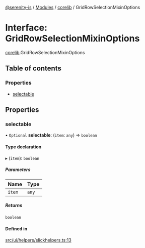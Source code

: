 [@serenity-is](../README.md) / [Modules](../modules.md) / [corelib](../modules/corelib.md) / GridRowSelectionMixinOptions

# Interface: GridRowSelectionMixinOptions

[corelib](../modules/corelib.md).GridRowSelectionMixinOptions

## Table of contents

### Properties

- [selectable](corelib.GridRowSelectionMixinOptions.md#selectable)

## Properties

### selectable

• `Optional` **selectable**: (`item`: `any`) => `boolean`

#### Type declaration

▸ (`item`): `boolean`

##### Parameters

| Name | Type |
| :------ | :------ |
| `item` | `any` |

##### Returns

`boolean`

#### Defined in

[src/ui/helpers/slickhelpers.ts:13](https://github.com/serenity-is/serenity/blob/master/packages/corelib/src/ui/helpers/slickhelpers.ts#L13)
